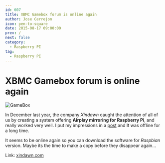 ```yaml
---
id: 607
title: XBMC Gamebox forum is online again
author: Jose Cerrejon
icon: pen-to-square
date: 2015-08-17 09:00:00
prev: /
next: false
category:
  - Raspberry PI
tag:
  - Raspberry PI
---
```


# XBMC Gamebox forum is online again

![GameBox](/images/2014/12/gamebox-logo.png)


In December last year, the company *Xindawn* caught the attention of all of us by creating a system offering **Airplay mirroring for Raspberry Pi**, and really worked very well. I put my impressions in a [post](/post.php?id=490) and It was offline for a long time.

It seems to be online again so you can download the software for *Raspbian* version. Maybe its the time to make a copy before they disappear again...

Link: [xindawn.com](http://www.xindawn.com/bbs/viewtopic.php?f=5&t=9&sid=33bae6a81e421af25696f3a69f3029cb)